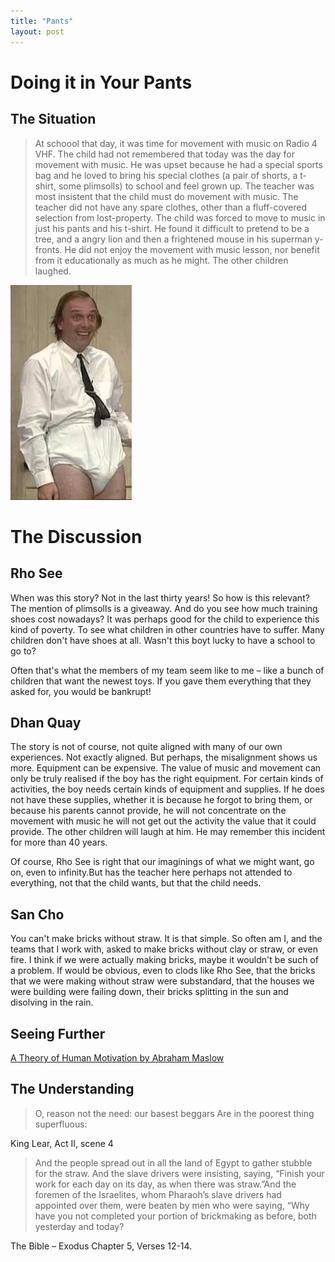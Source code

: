```yaml
---
title: "Pants"
layout: post 
---
```



# Doing it in Your Pants

## The Situation
>At schoool that day, it was time for movement with music on Radio 4 VHF. The child had not remembered that today was the day for movement with music.  He was upset because he had a special sports bag and he loved to bring his special clothes (a pair of shorts, a t-shirt, some plimsolls) to school and feel grown up.  The teacher was most insistent that the child must do movement with music. The teacher did not have any spare clothes, other than  a fluff-covered selection from lost-property.  The child was forced to move to music in just his pants and his t-shirt. He found it difficult to pretend to be a tree, and a angry lion and then a frightened mouse in his superman y-fronts. He did not enjoy the movement with music lesson, nor benefit from it educationally as much as he might.  The other children laughed.

!["Rik in his pants"](rik.jpg "Rik in his pants")

# The Discussion
## Rho See
When was this story? Not in the last thirty years! So how is this relevant? The mention of plimsolls is a giveaway. And do you see how much training shoes cost nowadays? It was perhaps good for the child to experience this kind of poverty.  To see what children in other countries have to suffer.  Many children don't have shoes at all. Wasn't this boyt lucky to have a school to go to?

Often that's what the members of my team seem like to me – like a bunch of children that want the newest toys. If you gave them everything that they asked for, you would be bankrupt! 

## Dhan Quay
The story is not of course, not quite aligned with many of our own experiences.  Not exactly aligned. But perhaps, the misalignment shows us more. Equipment can be expensive. The value of music and movement can only be truly realised if the boy has the right equipment. For certain kinds of activities, the boy needs certain kinds of equipment and supplies. If he does not have these supplies, whether it is because he forgot to bring them, or because his parents cannot provide, he will not concentrate on the movement with music he will not get out the activity the value that it could provide.  The other children will laugh at him.  He may remember this incident for more than 40 years. 

Of course, Rho See is right that our imaginings of what we might want, go on, even to infinity.But has the teacher here perhaps not attended to everything, not that the child wants, but that the child needs.

## San Cho
You can't make bricks without straw.  It is that simple. So often am I, and the teams that I work with, asked to make bricks without clay or straw, or even fire.  I think if we were actually making bricks, maybe it wouldn't be such of a problem.  If would be obvious, even to clods like Rho See, that the bricks that we were making without straw were substandard, that the houses we were building were failing down, their bricks splitting in the sun and disolving in the rain. 

## Seeing Further
[A Theory of Human Motivation by Abraham Maslow](http://amzn.to/1L8cleL)

## The Understanding
>O, reason not the need: our basest beggars
>Are in the poorest thing superfluous:

King Lear, Act II, scene 4

>And the people spread out in all the land of Egypt to gather stubble for the straw. And the slave drivers were insisting, saying, “Finish your work for each day on its day, as when there was straw.”And the foremen of the Israelites, whom Pharaoh’s slave drivers had appointed over them, were beaten by men who were saying, “Why have you not completed your portion of brickmaking as before, both yesterday and today?

The Bible – Exodus Chapter 5, Verses 12-14.

